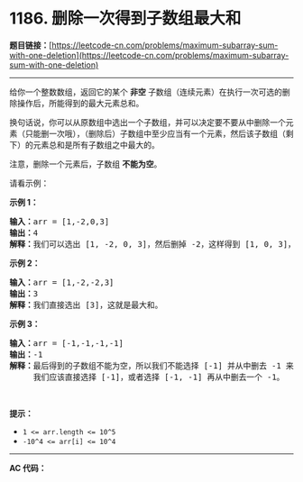 # 1186. 删除一次得到子数组最大和

**题目链接：**[https://leetcode-cn.com/problems/maximum-subarray-sum-with-one-deletion](https://leetcode-cn.com/problems/maximum-subarray-sum-with-one-deletion)

---

<div class="content__1Y2H">
 <div class="notranslate">
  <p>给你一个整数数组，返回它的某个&nbsp;<strong>非空</strong> 子数组（连续元素）在执行一次可选的删除操作后，所能得到的最大元素总和。</p> 
  <p>换句话说，你可以从原数组中选出一个子数组，并可以决定要不要从中删除一个元素（只能删一次哦），（删除后）子数组中至少应当有一个元素，然后该子数组（剩下）的元素总和是所有子数组之中最大的。</p> 
  <p>注意，删除一个元素后，子数组 <strong>不能为空</strong>。</p> 
  <p>请看示例：</p> 
  <p><strong>示例 1：</strong></p> 
  <pre class="language-text"><strong>输入：</strong>arr = [1,-2,0,3]
<strong>输出：</strong>4
<strong>解释：</strong>我们可以选出 [1, -2, 0, 3]，然后删掉 -2，这样得到 [1, 0, 3]，和最大。</pre> 
  <p><strong>示例 2：</strong></p> 
  <pre class="language-text"><strong>输入：</strong>arr = [1,-2,-2,3]
<strong>输出：</strong>3
<strong>解释：</strong>我们直接选出 [3]，这就是最大和。
</pre> 
  <p><strong>示例 3：</strong></p> 
  <pre class="language-text"><strong>输入：</strong>arr = [-1,-1,-1,-1]
<strong>输出：</strong>-1
<strong>解释：</strong>最后得到的子数组不能为空，所以我们不能选择 [-1] 并从中删去 -1 来得到 0。
     我们应该直接选择 [-1]，或者选择 [-1, -1] 再从中删去一个 -1。
</pre> 
  <p>&nbsp;</p> 
  <p><strong>提示：</strong></p> 
  <ul> 
   <li><code>1 &lt;= arr.length &lt;= 10^5</code></li> 
   <li><code>-10^4 &lt;= arr[i] &lt;= 10^4</code></li> 
  </ul> 
 </div>
</div>

---

**AC 代码：**

```java

```